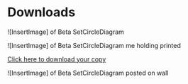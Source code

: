 # Downloads

![InsertImage] of Beta SetCircleDiagram

![InsertImage] of Beta SetCircleDiagram me holding printed

[Click here to download your copy]() 

![InsertImage] of Beta SetCircleDiagram posted on wall